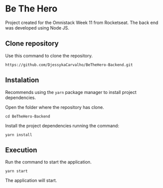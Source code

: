 # Be The Hero

Project created for the Omnistack Week 11 from Rocketseat.
The back end was developed using Node JS.

## Clone repository

Use this command to clone the repository.

```
https://github.com/DjessykaCarvalho/BeTheHero-Backend.git
```

## Instalation

Recommends using the `yarn` package manager to install project dependencies.

Open the folder where the repository has clone.

```
cd BeTheHero-Backend
```

Install the project dependencies running the command:

```
yarn install
```

## Execution

Run the command to start the application.

```
yarn start
```

The application will start.
